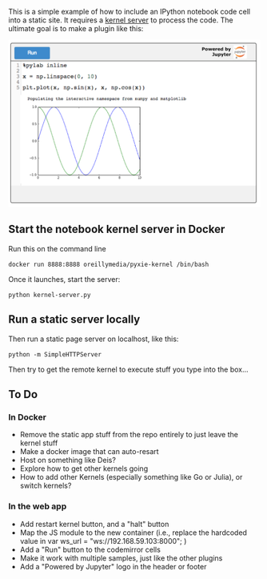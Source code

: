 This is a simple example of how to include an IPython notebook code cell into a static site.  It requires a [kernel server](https://github.com/oreillymedia/jupyter-kernel) to process the code.  The ultimate goal is to make a plugin like this:

<img src="images/jupyter-plugin.png"/>

## Start the notebook kernel server in Docker

Run this on the command line

```
docker run 8888:8888 oreillymedia/pyxie-kernel /bin/bash
```

Once it launches, start the server:

```
python kernel-server.py
```

## Run a static server locally

Then run a static page server on localhost, like this:

```
python -m SimpleHTTPServer
```

Then try to get the remote kernel to execute stuff you type into the box...


## To Do

### In Docker

* Remove the static app stuff from the repo entirely to just leave the kernel stuff
* Make a docker image that can auto-resart
* Host on something like Deis?  
* Explore how to get other kernels going
* How to add other Kernels (especially something like Go or Julia), or switch kernels?  


### In the web app

* Add restart kernel button, and a "halt" button
* Map the JS module to the new container (i.e., replace the hardcoded value in var ws_url = "ws://192.168.59.103:8000"; )
* Add a "Run" button to the codemirror cells
* Make it work with multiple samples, just like the other plugins
* Add a  "Powered by Jupyter" logo in the header or footer

